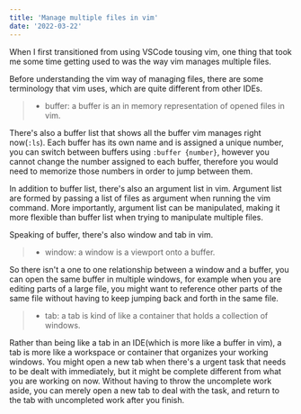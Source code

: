 ```yaml
---
title: 'Manage multiple files in vim'
date: '2022-03-22'
---
```


When I first transitioned from using VSCode tousing vim, one thing that took me some time getting used to was the way vim manages multiple files.

Before understanding the vim way of managing files, there are some terminology that vim uses, which are quite different from other IDEs.
> - buffer: a buffer is an in memory representation of opened files in vim.

There's also a buffer list that shows all the buffer vim manages right now(`:ls`). Each buffer has its own name and is assigned a unique number, you can switch between buffers using `:buffer {number}`, however you cannot change the number assigned to each buffer, therefore you would need to memorize those numbers in order to jump between them.

In addition to buffer list, there's also an argument list in vim. Argument list are formed by passing a list of files as argument when running the vim command. More importantly, argument list can be manipulated, making it more flexible than buffer list when trying to manipulate multiple files.

Speaking of buffer, there's also window and tab in vim.
> - window: a window is a viewport onto a buffer.

So there isn't a one to one relationship between a window and a buffer, you can open the same buffer in multiple windows, for example when you are editing parts of a large file, you might want to reference other parts of the same file without having to keep jumping back and forth in the same file.
> - tab: a tab is kind of like a container that holds a collection of windows.

Rather than being like a tab in an IDE(which is more like a buffer in vim), a tab is more like a workspace or container that organizes your working windows. You might open a new tab when there's a urgent task that needs to be dealt with immediately, but it might be complete different from what you are working on now. Without having to throw the uncomplete work aside, you can merely open a new tab to deal with the task, and return to the tab with uncompleted work after you finish.
